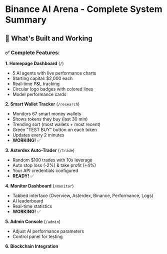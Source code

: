 # Binance AI Arena - Complete System Summary

## 🎯 What's Built and Working

### ✅ Complete Features:

**1. Homepage Dashboard** (`/`)
- 5 AI agents with live performance charts
- Starting capital: $2,000 each
- Real-time P&L tracking
- Circular logo badges with colored lines
- Model performance cards

**2. Smart Wallet Tracker** (`/research`)
- Monitors 67 smart money wallets
- Shows tokens they buy (last 30 min)
- Trending sort (most wallets + most recent)
- Green "TEST BUY" button on each token
- Updates every 2 minutes
- **WORKING!** ✅

**3. Asterdex Auto-Trader** (`/trade`)
- Random $100 trades with 10x leverage
- Auto stop loss (-2%) & take profit (+4%)
- Your API credentials configured
- **READY!** ✅

**4. Monitor Dashboard** (`/monitor`)
- Tabbed interface (Overview, Asterdex, Binance, Performance, Logs)
- AI leaderboard
- Real-time statistics
- **WORKING!** ✅

**5. Admin Console** (`/admin`)
- Adjust AI performance parameters
- Control panel for testing

**6. Blockchain Integration**
